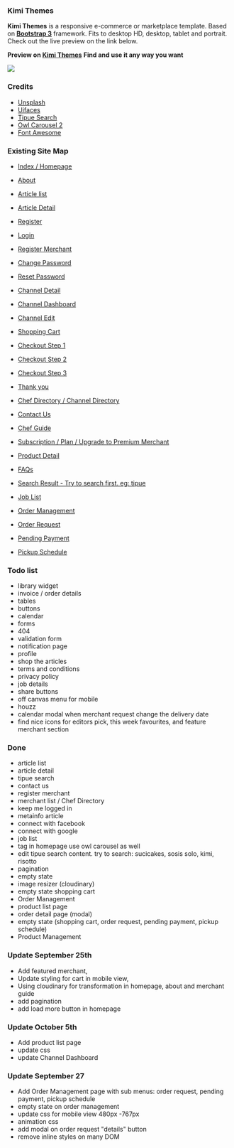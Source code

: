 ### Kimi Themes
**Kimi Themes** is a responsive e-commerce or marketplace template. Based on **[Bootstrap 3](https://github.com/twbs/bootstrap)** framework. Fits to desktop HD, desktop, tablet and portrait. Check out the live preview on the link below.

**Preview on [Kimi Themes](https://philipherlambang.github.io/kimi/)**
**Find and use it any way you want**


![](https://s3-ap-southeast-1.amazonaws.com/kimistatic/images/preview.jpg)

### Credits
- [Unsplash](https://unsplash.com/)
- [Uifaces](http://uifaces.com/)
- [Tipue Search](http://www.tipue.com/search/)
- [Owl Carousel 2](https://owlcarousel2.github.io/OwlCarousel2/)
- [Font Awesome](http://fontawesome.io/)


### Existing Site Map
- [Index / Homepage](https://philipherlambang.github.io/kimi)
- [About](https://philipherlambang.github.io/kimi/about.html)
- [Article list](https://philipherlambang.github.io/kimi/articles.html)
- [Article Detail](https://philipherlambang.github.io/kimi/articleDetails.html)


- [Register](https://philipherlambang.github.io/kimi/register.html)
- [Login](https://philipherlambang.github.io/kimi/login.html)
- [Register Merchant](https://philipherlambang.github.io/kimi/registerMerchant.html)
- [Change Password](https://philipherlambang.github.io/kimi/changePassword.html)
- [Reset Password](https://philipherlambang.github.io/kimi/resetPassword.html)


- [Channel Detail](https://philipherlambang.github.io/kimi/channelDetail.html)
- [Channel Dashboard](https://philipherlambang.github.io/kimi/channelDashboard.html)
- [Channel Edit](https://philipherlambang.github.io/kimi/channelEdit.html)


- [Shopping Cart](https://philipherlambang.github.io/kimi/shoppingCart.html)
- [Checkout Step 1](https://philipherlambang.github.io/kimi/checkout1.html)
- [Checkout Step 2](https://philipherlambang.github.io/kimi/checkout2.html)
- [Checkout Step 3](https://philipherlambang.github.io/kimi/checkout3.html)
- [Thank you](https://philipherlambang.github.io/kimi/thankyou.html)


- [Chef Directory / Channel Directory](https://philipherlambang.github.io/kimi/chefDirectory.html)
- [Contact Us](https://philipherlambang.github.io/kimi/contact.html)
- [Chef Guide](https://philipherlambang.github.io/kimi/merchantGuide.html)
- [Subscription / Plan / Upgrade to Premium Merchant](https://philipherlambang.github.io/kimi/plan.html)
- [Product Detail](https://philipherlambang.github.io/kimi/productDetail.html)
- [FAQs](https://philipherlambang.github.io/kimi/questions.html)
- [Search Result - Try to search first. eg: tipue](https://philipherlambang.github.io/kimi/search.html)

- [Job List](https://philipherlambang.github.io/kimi/jobs.html)

- [Order Management](https://philipherlambang.github.io/kimi/orderManagement.html)
- [Order Request](https://philipherlambang.github.io/kimi/orderRequest.html)
- [Pending Payment](https://philipherlambang.github.io/kimi/pendingPayment.html)
- [Pickup Schedule](https://philipherlambang.github.io/kimi/pickupSchedule.html)





### Todo list
- library widget
- invoice / order details
- tables
- buttons
- calendar
- forms
- 404
- validation form
- notification page
- profile
- shop the articles
- terms and conditions
- privacy policy
- job details
- share buttons
- off canvas menu for mobile
- houzz
- calendar modal when merchant request change the delivery date
- find nice icons for editors pick, this week favourites, and feature merchant section



### Done
- article list
- article detail
- tipue search
- contact us
- register merchant
- merchant list / Chef Directory
- keep me logged in
- metainfo article
- connect with facebook
- connect with google
- job list
- tag in homepage use owl carousel as well
- edit tipue search content. try to search: sucicakes, sosis solo, kimi, risotto
- pagination
- empty state
- image resizer (cloudinary)
- empty state shopping cart
- Order Management
- product list page
- order detail page (modal)
- empty state (shopping cart, order request, pending payment, pickup schedule)
- Product Management



### Update September 25th
- Add featured merchant,
- Update styling for cart in mobile view,
- Using cloudinary for transformation in homepage, about and merchant guide
- add pagination
- add load more button in homepage


### Update October 5th
- Add product list page
- update css
- update Channel Dashboard



### Update September 27
- Add Order Management page with sub menus: order request, pending payment, pickup schedule
- empty state on order management
- update css for mobile view 480px -767px
- animation css
- add modal on order request "details" button
- remove inline styles on many DOM


